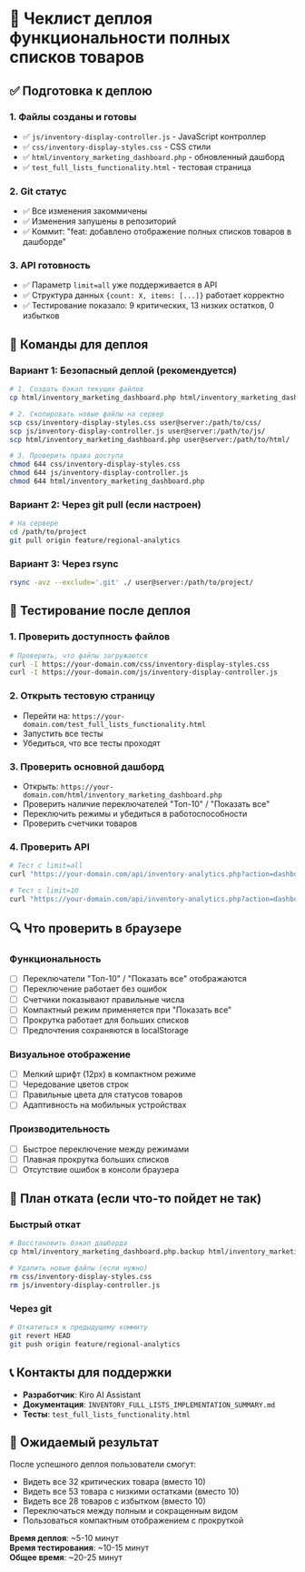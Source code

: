 # 🚀 Чеклист деплоя функциональности полных списков товаров

## ✅ Подготовка к деплою

### 1. Файлы созданы и готовы

- ✅ `js/inventory-display-controller.js` - JavaScript контроллер
- ✅ `css/inventory-display-styles.css` - CSS стили
- ✅ `html/inventory_marketing_dashboard.php` - обновленный дашборд
- ✅ `test_full_lists_functionality.html` - тестовая страница

### 2. Git статус

- ✅ Все изменения закоммичены
- ✅ Изменения запушены в репозиторий
- ✅ Коммит: "feat: добавлено отображение полных списков товаров в дашборде"

### 3. API готовность

- ✅ Параметр `limit=all` уже поддерживается в API
- ✅ Структура данных `{count: X, items: [...]}` работает корректно
- ✅ Тестирование показало: 9 критических, 13 низких остатков, 0 избытков

## 🔧 Команды для деплоя

### Вариант 1: Безопасный деплой (рекомендуется)

```bash
# 1. Создать бэкап текущих файлов
cp html/inventory_marketing_dashboard.php html/inventory_marketing_dashboard.php.backup

# 2. Скопировать новые файлы на сервер
scp css/inventory-display-styles.css user@server:/path/to/css/
scp js/inventory-display-controller.js user@server:/path/to/js/
scp html/inventory_marketing_dashboard.php user@server:/path/to/html/

# 3. Проверить права доступа
chmod 644 css/inventory-display-styles.css
chmod 644 js/inventory-display-controller.js
chmod 644 html/inventory_marketing_dashboard.php
```

### Вариант 2: Через git pull (если настроен)

```bash
# На сервере
cd /path/to/project
git pull origin feature/regional-analytics
```

### Вариант 3: Через rsync

```bash
rsync -avz --exclude='.git' ./ user@server:/path/to/project/
```

## 🧪 Тестирование после деплоя

### 1. Проверить доступность файлов

```bash
# Проверить, что файлы загружаются
curl -I https://your-domain.com/css/inventory-display-styles.css
curl -I https://your-domain.com/js/inventory-display-controller.js
```

### 2. Открыть тестовую страницу

- Перейти на: `https://your-domain.com/test_full_lists_functionality.html`
- Запустить все тесты
- Убедиться, что все тесты проходят

### 3. Проверить основной дашборд

- Открыть: `https://your-domain.com/html/inventory_marketing_dashboard.php`
- Проверить наличие переключателей "Топ-10" / "Показать все"
- Переключить режимы и убедиться в работоспособности
- Проверить счетчики товаров

### 4. Проверить API

```bash
# Тест с limit=all
curl "https://your-domain.com/api/inventory-analytics.php?action=dashboard&limit=all"

# Тест с limit=10
curl "https://your-domain.com/api/inventory-analytics.php?action=dashboard&limit=10"
```

## 🔍 Что проверить в браузере

### Функциональность

- [ ] Переключатели "Топ-10" / "Показать все" отображаются
- [ ] Переключение работает без ошибок
- [ ] Счетчики показывают правильные числа
- [ ] Компактный режим применяется при "Показать все"
- [ ] Прокрутка работает для больших списков
- [ ] Предпочтения сохраняются в localStorage

### Визуальное отображение

- [ ] Мелкий шрифт (12px) в компактном режиме
- [ ] Чередование цветов строк
- [ ] Правильные цвета для статусов товаров
- [ ] Адаптивность на мобильных устройствах

### Производительность

- [ ] Быстрое переключение между режимами
- [ ] Плавная прокрутка больших списков
- [ ] Отсутствие ошибок в консоли браузера

## 🚨 План отката (если что-то пойдет не так)

### Быстрый откат

```bash
# Восстановить бэкап дашборда
cp html/inventory_marketing_dashboard.php.backup html/inventory_marketing_dashboard.php

# Удалить новые файлы (если нужно)
rm css/inventory-display-styles.css
rm js/inventory-display-controller.js
```

### Через git

```bash
# Откатиться к предыдущему коммиту
git revert HEAD
git push origin feature/regional-analytics
```

## 📞 Контакты для поддержки

- **Разработчик**: Kiro AI Assistant
- **Документация**: `INVENTORY_FULL_LISTS_IMPLEMENTATION_SUMMARY.md`
- **Тесты**: `test_full_lists_functionality.html`

## 🎯 Ожидаемый результат

После успешного деплоя пользователи смогут:

- Видеть все 32 критических товара (вместо 10)
- Видеть все 53 товара с низкими остатками (вместо 10)
- Видеть все 28 товаров с избытком (вместо 10)
- Переключаться между полным и сокращенным видом
- Пользоваться компактным отображением с прокруткой

**Время деплоя**: ~5-10 минут  
**Время тестирования**: ~10-15 минут  
**Общее время**: ~20-25 минут
